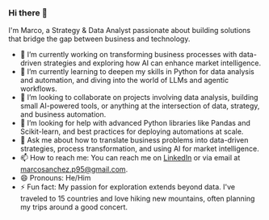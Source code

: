 ### Hi there 👋

I'm Marco, a Strategy & Data Analyst passionate about building solutions that bridge the gap between business and technology.

- 🔭 I’m currently working on transforming business processes with data-driven strategies and exploring how AI can enhance market intelligence.
- 🌱 I’m currently learning to deepen my skills in Python for data analysis and automation, and diving into the world of LLMs and agentic workflows.
- 👯 I’m looking to collaborate on projects involving data analysis, building small AI-powered tools, or anything at the intersection of data, strategy, and business automation.
- 🤔 I’m looking for help with advanced Python libraries like Pandas and Scikit-learn, and best practices for deploying automations at scale.
- 💬 Ask me about how to translate business problems into data-driven strategies, process transformation, and using AI for market intelligence.
- 📫 How to reach me: You can reach me on [LinkedIn](https://www.linkedin.com/in/marcosanchezp95/) or via email at marcosanchez.p95@gmail.com.
- 😄 Pronouns: He/Him
- ⚡ Fun fact: My passion for exploration extends beyond data. I've traveled to 15 countries and love hiking new mountains, often planning my trips around a good concert.
